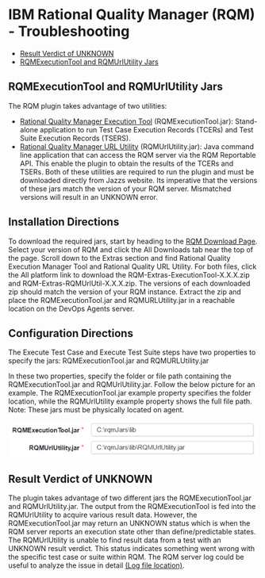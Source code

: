 
# IBM Rational Quality Manager (RQM) - Troubleshooting


* [Result Verdict of UNKNOWN](#result-verdict-of-unknownresult-verdict-of-unknown/)
* [RQMExecutionTool and RQMUrlUtility Jars](#rqmexecutiontool-rqmurlutility-jars)


## RQMExecutionTool and RQMUrlUtility Jars


The RQM plugin takes advantage of two utilities:

* [Rational Quality Manager Execution Tool](https://jazz.net/wiki/bin/view/Main/RQMExecutionTool) (RQMExecutionTool.jar): Stand-alone application to run Test Case Execution Records (TCERs) and Test Suite Execution Records (TSERS).
* [Rational Quality Manager URL Utility](https://jazz.net/wiki/bin/view/Main/RQMURLUtility) (RQMUrlUtility.jar): Java command line application that can access the RQM server via the RQM Reportable API. This enable the plugin to obtain the results of the TCERs and TSERs.
Both of these utilities are required to run the plugin and must be downloaded directly from Jazzs website. Its imperative that the versions of these jars match the version of your RQM server. Mismatched versions will result in an UNKNOWN error.


## Installation Directions


To download the required jars, start by heading to the [RQM Download Page](https://jazz.net/downloads/rational-quality-manager/). Select your version of RQM and click the All Downloads tab near the top of the page. Scroll down to the Extras section and find Rational Quality Execution Manager Tool and Rational Quality URL Utility. For both files, click the All platform link to download the RQM-Extras-ExecutionTool-X.X.X.zip and RQM-Extras-RQMUrlUtil-X.X.X.zip. The versions of each downloaded zip should match the version of your RQM instance. Extract the zip and place the RQMExecutionTool.jar and RQMURLUtility.jar in a reachable location on the DevOps Agents server.


## Configuration Directions


The Execute Test Case and Execute Test Suite steps have two properties to specify the jars: RQMExecutionTool.jar and RQMURLUtility.jar

In these two properties, specify the folder or file path containing the RQMExecutionTool.jar and RQMUrlUtility.jar. Follow the below picture for an example. The RQMExecutionTool.jar example property specifies the folder location, while the RQMUrlUtility example property shows the full file path. Note: These jars must be physically located on agent.

![RQM Jars Specification Picture](media/rqmjars.png)



## Result Verdict of UNKNOWN



The plugin takes advantage of two different jars the RQMExecutionTool.jar and RQMUrlUtility.jar. The output from the RQMExecutionTool is fed into the RQMUrlUtility to acquire various result data. However, the RQMExecutionTool.jar may return an UNKNOWN status which is when the RQM server reports an execution state other than define/predictable states. The RQMUrlUtility is unable to find result data from a test with an UNKNOWN result verdict. This status indicates something went wrong with the specific test case or suite within RQM. The RQM server log could be useful to analyze the issue in detail [(Log file location)](https://jazz.net/help-dev/clm/index.jsp?topic=%2Fcom.ibm.rational.test.qm.doc%2Ftopics%2Fc_rqm_logfiles_loc.html).

